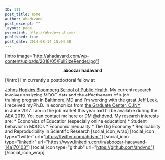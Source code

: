 ```yaml
---
ID: 111
post_title: Home
author: ahadavand
post_excerpt: ""
layout: page
permalink: http://ahadavand.com/
published: true
post_date: 2014-08-14 15:04:50
---
```

[intro image="http://ahadavand.com/wp-content/uploads/2018/05/FullSizeRender.jpg"] <p style="text-align: center;">
  <strong>aboozar hadavand</strong>
</p> [/intro] I'm currently a postdoctoral fellow at 

[Johns Hopkins Bloomberg School of Public Health][1]. My current research involves analyzing MOOC data and the effectiveness of a job training program in Baltimore, MD and I'm working with the great [Jeff Leek][2]. I received my Ph.D. in economics from [the Graduate Center, CUNY][3] in June 2017. I am in the job market this year and I'll be available during the AEA 2019. You can contact me [here][4] or DM [@ahdvnd][5]. My research interests are: * Economics of Education (especially online education) * Student behavior in MOOCs * Economic Inequality * The Gig Economy * Replicability and Reproducibility in Scientific Research [social_icon_wrap] [social_icon type="twitter" url="https://twitter.com/ahdvnd"] [social_icon type="linkedin" url="https://www.linkedin.com/in/aboozar-hadavand-14a170103"] [social_icon type="github" url="https://github.com/ahdvnd"] [/social_icon_wrap]<!--[latest_from_the_blog items="10"]-->

 [1]: https://www.jhsph.edu/
 [2]: http://jtleek.com/
 [3]: https://www.gc.cuny.edu/Home
 [4]: http://ahadavand.com/about-me/
 [5]: https://twitter.com/ahdvnd